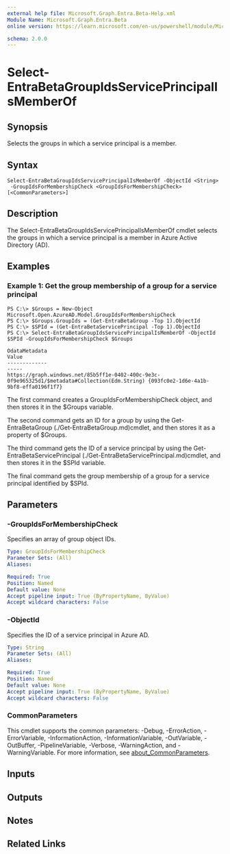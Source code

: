 ```yaml
---
external help file: Microsoft.Graph.Entra.Beta-Help.xml
Module Name: Microsoft.Graph.Entra.Beta
online version: https://learn.microsoft.com/en-us/powershell/module/Microsoft.Graph.Entra.Beta/Select-EntraBetaGroupIdsServicePrincipalIsMemberOf

schema: 2.0.0
---
```


# Select-EntraBetaGroupIdsServicePrincipalIsMemberOf

## Synopsis
Selects the groups in which a service principal is a member.

## Syntax

```
Select-EntraBetaGroupIdsServicePrincipalIsMemberOf -ObjectId <String>
 -GroupIdsForMembershipCheck <GroupIdsForMembershipCheck> [<CommonParameters>]
```

## Description
The Select-EntraBetaGroupIdsServicePrincipalIsMemberOf cmdlet selects the groups in which a service principal is a member in Azure Active Directory (AD).

## Examples

### Example 1: Get the group membership of a group for a service principal
```
PS C:\> $Groups = New-Object Microsoft.Open.AzureAD.Model.GroupIdsForMembershipCheck
PS C:\> $Groups.GroupIds = (Get-EntraBetaGroup -Top 1).ObjectId
PS C:\> $SPId = (Get-EntraBetaServicePrincipal -Top 1).ObjectId
PS C:\> Select-EntraBetaGroupIdsServicePrincipalIsMemberOf -ObjectId $SPId -GroupIdsForMembershipCheck $Groups

OdataMetadata                                                                                   Value
-------------                                                                                   -----
https://graph.windows.net/85b5ff1e-0402-400c-9e3c-0f9e965325d1/$metadata#Collection(Edm.String) {093fc0e2-1d6e-4a1b-9bf8-effa0196f1f7}
```

The first command creates a GroupIdsForMembershipCheck object, and then stores it in the $Groups variable.

The second command gets an ID for a group by using the Get-EntraBetaGroup (./Get-EntraBetaGroup.md)cmdlet, and then stores it as a property of $Groups.

The third command gets the ID of a service principal by using the Get-EntraBetaServicePrincipal (./Get-EntraBetaServicePrincipal.md)cmdlet, and then stores it in the $SPId variable.

The final command gets the group membership of a group for a service principal identified by $SPId.

## Parameters

### -GroupIdsForMembershipCheck
Specifies an array of group object IDs.

```yaml
Type: GroupIdsForMembershipCheck
Parameter Sets: (All)
Aliases:

Required: True
Position: Named
Default value: None
Accept pipeline input: True (ByPropertyName, ByValue)
Accept wildcard characters: False
```



### -ObjectId
Specifies the ID of a service principal in Azure AD.

```yaml
Type: String
Parameter Sets: (All)
Aliases:

Required: True
Position: Named
Default value: None
Accept pipeline input: True (ByPropertyName, ByValue)
Accept wildcard characters: False
```

### CommonParameters
This cmdlet supports the common parameters: -Debug, -ErrorAction, -ErrorVariable, -InformationAction, -InformationVariable, -OutVariable, -OutBuffer, -PipelineVariable, -Verbose, -WarningAction, and -WarningVariable. For more information, see [about_CommonParameters](https://go.microsoft.com/fwlink/?LinkID=113216).

## Inputs

## Outputs

## Notes

## Related Links
